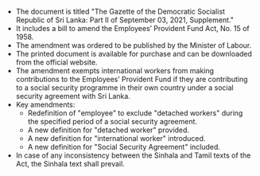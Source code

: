 - The document is titled "The Gazette of the Democratic Socialist Republic of Sri Lanka: Part II of September 03, 2021, Supplement."
- It includes a bill to amend the Employees’ Provident Fund Act, No. 15 of 1958.
- The amendment was ordered to be published by the Minister of Labour.
- The printed document is available for purchase and can be downloaded from the official website.
- The amendment exempts international workers from making contributions to the Employees’ Provident Fund if they are contributing to a social security programme in their own country under a social security agreement with Sri Lanka.
- Key amendments:
  - Redefinition of "employee" to exclude "detached workers" during the specified period of a social security agreement.
  - A new definition for "detached worker" provided.
  - A new definition for "international worker" introduced.
  - A new definition for "Social Security Agreement" included.
- In case of any inconsistency between the Sinhala and Tamil texts of the Act, the Sinhala text shall prevail.